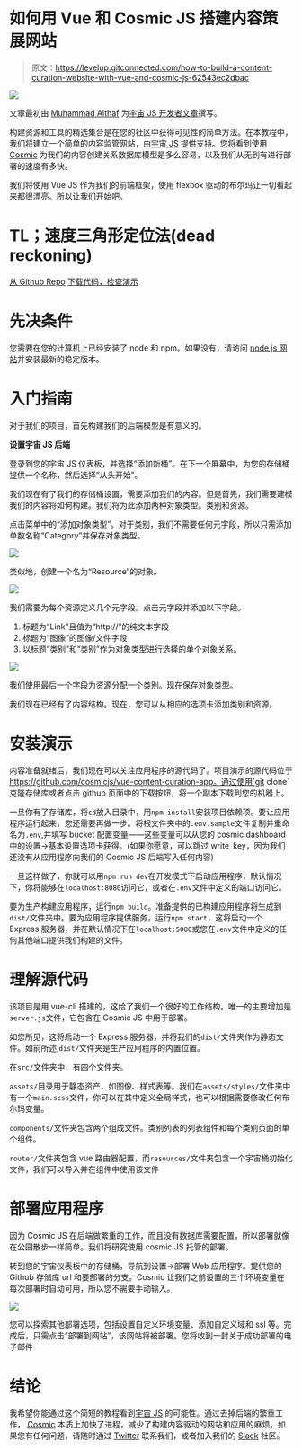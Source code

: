 # 如何用 Vue 和 Cosmic JS 搭建内容策展网站

> 原文：<https://levelup.gitconnected.com/how-to-build-a-content-curation-website-with-vue-and-cosmic-js-62543ec2dbac>

![](img/a89c74b80a7148fc01f76969b6cc172b.png)

文章最初由 [Muhammad Althaf](https://cosmicjs.com/althaffe) 为[宇宙 JS 开发者文章](https://cosmicjs.com/articles/how-to-build-a-content-curation-website-with-vue-and-cosmic-js-jcu4c3us)撰写。

构建资源和工具的精选集合是在您的社区中获得可见性的简单方法。在本教程中，我们将建立一个简单的内容监管网站，由[宇宙 JS](https://cosmicjs.com/) 提供支持。您将看到使用 [Cosmic](https://cosmicjs.com) 为我们的内容创建关系数据库模型是多么容易，以及我们从无到有进行部署的速度有多快。

我们将使用 Vue JS 作为我们的前端框架，使用 flexbox 驱动的布尔玛让一切看起来都很漂亮。所以让我们开始吧。

# TL；速度三角形定位法(dead reckoning)

[从 Github Repo](https://github.com/cosmicjs/vue-content-curation-app)
[下载代码，检查演示](https://cosmicjs.com/apps/content-curation-website)

# 先决条件

您需要在您的计算机上已经安装了 node 和 npm。如果没有，请访问 [node js 网站](https://nodejs.org/en/)并安装最新的稳定版本。

# 入门指南

对于我们的项目，首先构建我们的后端模型是有意义的。

**设置宇宙 JS 后端**

登录到您的宇宙 JS 仪表板，并选择“添加新桶”。在下一个屏幕中，为您的存储桶提供一个名称，然后选择“从头开始”。

我们现在有了我们的存储桶设置，需要添加我们的内容。但是首先，我们需要建模我们的内容将如何构建。我们将为此添加两种对象类型。类别和资源。

点击菜单中的“添加对象类型”。对于类别，我们不需要任何元字段，所以只需添加单数名称“Category”并保存对象类型。

![](img/a24fa29af278e709de0979e1f5418773.png)

类似地，创建一个名为“Resource”的对象。

![](img/613f98005dc2d15ab3c3748a260e36a5.png)

我们需要为每个资源定义几个元字段。点击元字段并添加以下字段。

1.  标题为“Link”且值为“http://”的纯文本字段
2.  标题为“图像”的图像/文件字段
3.  以标题“类别”和“类别”作为对象类型进行选择的单个对象关系。

![](img/11e7d71305e35a6418d78a99b9496677.png)

我们使用最后一个字段为资源分配一个类别。现在保存对象类型。

我们现在已经有了内容结构。现在，您可以从相应的选项卡添加类别和资源。

# 安装演示

内容准备就绪后，我们现在可以关注应用程序的源代码了。项目演示的源代码位于 https://github.com/cosmicjs/vue-content-curation-app。通过使用`git clone`克隆存储库或者点击 github 页面中的下载按钮，将一个副本下载到您的机器上。

一旦你有了存储库，将`cd`放入目录中，用`npm install`安装项目依赖项。要让应用程序运行起来，您还需要再做一步。将根文件夹中的`.env.sample`文件复制并重命名为`.env`,并填写 bucket 配置变量——这些变量可以从您的 cosmic dashboard 中的设置→基本设置选项卡获得。(如果你愿意，可以跳过 write_key，因为我们还没有从应用程序向我们的 Cosmic JS 后端写入任何内容)

一旦这样做了，你就可以用`npm run dev`在开发模式下启动应用程序，默认情况下，你将能够在`localhost:8080`访问它，或者在`.env`文件中定义的端口访问它。

要为生产构建应用程序，运行`npm build`。准备提供的已构建应用程序将生成到`dist/`文件夹中。要为应用程序提供服务，运行`npm start`，这将启动一个 Express 服务器，并在默认情况下在`localhost:5000`或您在`.env`文件中定义的任何其他端口提供我们构建的文件。

# 理解源代码

该项目是用 vue-cli 搭建的，这给了我们一个很好的工作结构。唯一的主要增加是`server.js`文件，它包含在 Cosmic JS 中用于部署。

如您所见，这将启动一个 Express 服务器，并将我们的`dist/`文件夹作为静态文件。如前所述,`dist/`文件夹是生产应用程序的内置位置。

在`src/`文件夹中，有四个文件夹。

`assets/`目录用于静态资产，如图像、样式表等。我们在`assets/styles/`文件夹中有一个`main.scss`文件，你可以在其中定义全局样式，也可以根据需要修改任何布尔玛变量。

`components/`文件夹包含两个组成文件。类别列表的列表组件和每个类别页面的单个组件。

`router/`文件夹包含 vue 路由器配置，而`resources/`文件夹包含一个宇宙桶初始化文件，我们可以导入并在组件中使用该文件

# 部署应用程序

因为 Cosmic JS 在后端做繁重的工作，而且没有数据库需要配置，所以部署就像在公园散步一样简单。我们将研究使用 cosmic JS 托管的部署。

转到您的宇宙仪表板中的存储桶，导航到设置→部署 Web 应用程序。提供您的 Github 存储库 url 和要部署的分支。Cosmic 让我们之前设置的三个环境变量在每次部署时自动可用，所以您不需要手动输入。

![](img/89d18bb8d2a77804c506f18a732bfaf7.png)

您可以探索其他部署选项，包括设置自定义环境变量、添加自定义域和 ssl 等。完成后，只需点击“部署到网站”，该网站将被部署。您将收到一封关于成功部署的电子邮件

# 结论

我希望你能通过这个简短的教程看到[宇宙 JS](https://cosmicjs.com) 的可能性。通过去掉后端的繁重工作， [Cosmic](https://cosmicjs.com) 本质上加快了进程，减少了构建内容驱动的网站和应用的麻烦。如果您有任何问题，请随时通过 [Twitter](https://twitter.com/cosmic_js) 联系我们，或者加入我们的 [Slack](https://cosmicjs.com/community) 社区。